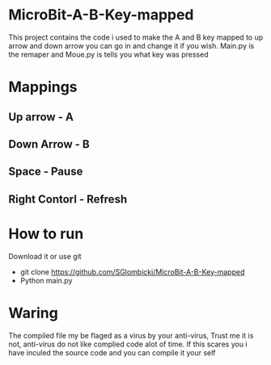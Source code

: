 # MicroBit-A-B-Key-mapped
This project contains the code i used to make the A and B key mapped to up arrow and down arrow you can go in and change it if you wish. Main.py is the remaper and Moue.py is tells you what key was pressed

# Mappings

Up arrow - A
---
Down Arrow - B
---
Space - Pause
---
Right Contorl - Refresh
---

# How to run
Download it or use git
- git clone https://github.com/SGlombicki/MicroBit-A-B-Key-mapped
- Python main.py

# Waring
The compiled file my be flaged as a virus by your anti-virus, Trust me it is not, anti-virus do not like complied code alot of time. If this scares you i have inculed the source code and you can compile it your self

